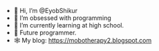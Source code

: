 - 👋 Hi, I’m @EyobShikur
- 👀 I’m obsessed with programming
- 🌱 I’m currently learning at high school.
- 📡 Future programmer.
- 🕸 My blog: https://mobotherapy2.blogspot.com




<!---
eyob2one/eyob2one is a ✨ special ✨ repository because its `README.md` (this file) appears on your GitHub profile.
You can click the Preview link to take a look at your changes.
--->
